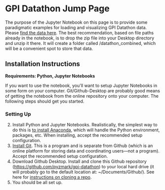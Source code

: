 # GPI Datathon Jump Page
The purpose of the Jupyter Notebook on this page is to provide some paradigmatic examples for loading and visualizing GPI Datathon data. Please [find the data here](https://www.dropbox.com/scl/fi/5hjhlosycq8kbnnmdlrki/datathon_combined.zip?rlkey=i7ke5q7b095e2zkcm08g0l7u6&dl=0). The best recommendation, based on file paths already in the notebook, is to drop the zip file into your Desktop directory and unzip it there. It will create a folder called /datathon_combined, which will be a convenient spot to store that data.

## Installation Instructions
**Requirements: Python, Jupyter Notebooks**

If you want to use the notebook, you'll want to setup Jupyter Notebooks in some form on your computer. Git/Github-Desktop are probably good means of getting the notebook from the online repository onto your computer. The following steps should get you started.
### Setting Up
2. Install Python and Jupyter Notebooks. Realistically, the simplest way to do this is [to install Anaconda](https://www.anaconda.com), which will handle the Python environment, packages, etc. When installing, accept the recommended setup configuration.
3. [Install Git](https://git-scm.com/downloads). This is a program and is separate from Github (which is an online platform for storing data and coordinating users—not a program). Accept the recommended setup configuration. 
5. Download Github Desktop. Install and clone this Github repository (https://github.com/pyzmark/gpi-datathon) to your local hard drive (it will probably go to the default location at: ~/Documents/Github/). See here for [instructions on cloning a repo](https://docs.github.com/en/desktop/adding-and-cloning-repositories/cloning-a-repository-from-github-to-github-desktop).
6. You should be all set up.